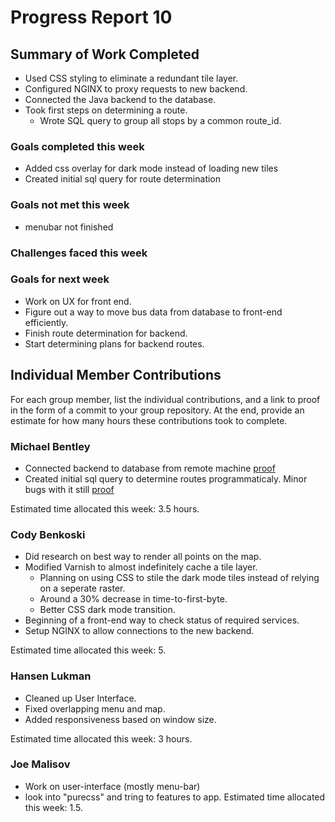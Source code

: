 # Progress Report 10

## Summary of Work Completed
- Used CSS styling to eliminate a redundant tile layer.
- Configured NGINX to proxy requests to new backend.
- Connected the Java backend to the database.
- Took first steps on determining a route.
  - Wrote SQL query to group all stops by a common route_id.

### Goals completed this week
- Added css overlay for dark mode instead of loading new tiles
- Created initial sql query for route determination

### Goals not met this week
- menubar not finished

### Challenges faced this week


### Goals for next week
- Work on UX for front end.
- Figure out a way to move bus data from database to front-end efficiently.
- Finish route determination for backend.
- Start determining plans for backend routes.

## Individual Member Contributions

For each group member, list the individual contributions, and a link to proof in the form of a commit to your group repository. At the end, provide an estimate for how many hours these contributions took to complete.

### Michael Bentley
- Connected backend to database from remote machine [proof](https://github.com/mbentley124/cse280/commit/82ad24caa6d3db187c328fcfc35117656f097ba4)
- Created initial sql query to determine routes programmaticaly. Minor bugs with it still [proof](https://github.com/mbentley124/cse280/commit/801382f7a4630b857b5073d1c5b05cc07bfa2ce5)

Estimated time allocated this week: 3.5 hours.

### Cody Benkoski
- Did research on best way to render all points on the map.
- Modified Varnish to almost indefinitely cache a tile layer.
  - Planning on using CSS to stile the dark mode tiles instead of relying on a seperate raster.
  - Around a 30% decrease in time-to-first-byte.
  - Better CSS dark mode transition.
- Beginning of a front-end way to check status of required services.
- Setup NGINX to allow connections to the new backend.

Estimated time allocated this week: 5.

### Hansen Lukman
- Cleaned up User Interface.
- Fixed overlapping menu and map.
- Added responsiveness based on window size.

Estimated time allocated this week: 3 hours.

### Joe Malisov
- Work on user-interface (mostly menu-bar)
- look into "purecss" and tring to features to app.
Estimated time allocated this week: 1.5.
